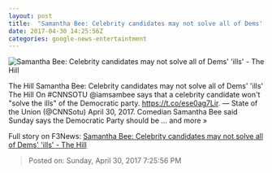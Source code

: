 ```yaml
---
layout: post
title:  "Samantha Bee: Celebrity candidates may not solve all of Dems' 'ills' - The Hill"
date: 2017-04-30 14:25:56Z
categories: google-news-entertaintment
---
```


![Samantha Bee: Celebrity candidates may not solve all of Dems' 'ills' - The Hill](http://thehill.com/sites/default/files/blogs/beesamantha03152017getty.jpg)

The Hill Samantha Bee: Celebrity candidates may not solve all of Dems' 'ills' The Hill On #CNNSOTU @iamsambee says that a celebrity candidate won't "solve the ills" of the Democratic party. https://t.co/ese0ag7Lir. — State of the Union (@CNNSotu) April 30, 2017. Comedian Samantha Bee said Sunday says the Democratic Party should be ... and more »


Full story on F3News: [Samantha Bee: Celebrity candidates may not solve all of Dems' 'ills' - The Hill](http://www.f3nws.com/n/f3gHBD)

> Posted on: Sunday, April 30, 2017 7:25:56 PM

